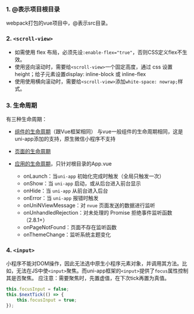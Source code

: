 ### 1. @表示项目根目录  
webpack打包的vue项目中，@表示src目录。
### 2. `<scroll-view>`
- 如需使用 flex 布局，必须先设`:enable-flex="true"`，否则CSS定义flex不生效。
- 使用竖向滚动时，需要给`<scroll-view>`一个固定高度，通过 css 设置 height；给子元素设置display: inline-block 或 inline-flex
- 使用使用横向滚动时，需要给`<scroll-view>`添加`white-space: nowrap;`样式。
### 3. 生命周期
有三种生命周期：
- [组件的生命周期](https://uniapp.dcloud.net.cn/tutorial/page.html#componentlifecycle)（跟Vue框架相同）
  与vue一般组件的生命周期相同，这是uni-app添加的支持，原生微信小程序不支持
- [页面的生命周期](https://uniapp.dcloud.net.cn/tutorial/page.html#lifecycle)
  
- [应用的生命周期](https://uniapp.dcloud.net.cn/collocation/App.html#applifecycle)，只针对根目录的App.vue
	- onLaunch：当`uni-app` 初始化完成时触发（全局只触发一次）
	- onShow：当 `uni-app` 启动，或从后台进入前台显示
	- onHide：当 `uni-app` 从前台进入后台
	- onError：当 `uni-app` 报错时触发
	- onUniNViewMessage：对 `nvue` 页面发送的数据进行监听
	- onUnhandledRejection：对未处理的 Promise 拒绝事件监听函数（2.8.1+）
	- onPageNotFound：页面不存在监听函数
	- onThemeChange：监听系统主题变化
### 4. `<input>`
小程序不能对DOM操作，因此无法选中原生小程序元素对象，并调用其方法。比如，无法在JS中使`<input>`聚焦。而uni-app框架的`<input>`提供了`focus`属性控制其是否聚焦。
应注意：需要聚焦时，先置虚值，在下次tick再置为真值。
```JavaScript
this.focusInput = false;
this.$nextTick(() => {
	this.focusInput = true;
});
```